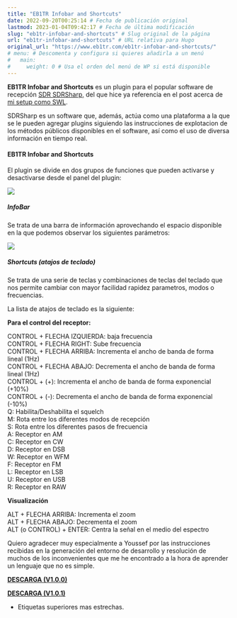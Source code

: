 ```yaml
---
title: "EB1TR Infobar and Shortcuts"
date: 2022-09-20T00:25:14 # Fecha de publicación original
lastmod: 2023-01-04T09:42:17 # Fecha de última modificación
slug: "eb1tr-infobar-and-shortcuts" # Slug original de la página
url: "eb1tr-infobar-and-shortcuts" # URL relativa para Hugo
original_url: "https://www.eb1tr.com/eb1tr-infobar-and-shortcuts/"
# menu: # Descomenta y configura si quieres añadirla a un menú
#   main:
#     weight: 0 # Usa el orden del menú de WP si está disponible
---
```


**EB1TR Infobar and Shortcuts** es un plugin para el popular software de recepción [SDR SDRSharp,](https://airspy.com/download/) del que hice ya referencia en el post acerca de [mi setup como SWL](https://www.eb1tr.com/setup-swl/).

SDRSharp es un software que, además, actúa como una plataforma a la que se le pueden agregar plugins siguiendo las instrucciones de explotacion de los métodos públicos disponibles en el software, así como el uso de diversa información en tiempo real.

#### EB1TR Infobar and Shortcuts

El plugin se divide en dos grupos de funciones que pueden activarse y desactivarse desde el panel del plugin:

![](https://www.eb1tr.com/wp-content/uploads/2022/09/panel-1024x574.jpeg)

##### InfoBar

Se trata de una barra de información aprovechando el espacio disponible en la que podemos observar los siguientes parámetros:

![](https://www.eb1tr.com/wp-content/uploads/2022/09/infobar-1024x574.jpeg)

##### Shortcuts (atajos de teclado)

Se trata de una serie de teclas y combinaciones de teclas del teclado que nos permite cambiar con mayor facilidad rapidez parametros, modos o frecuencias.

La lista de atajos de teclado es la siguiente:

**Para el control del receptor:**

CONTROL + FLECHA IZQUIERDA: baja frecuencia  
CONTROL + FLECHA RIGHT: Sube frecuencia  
CONTROL + FLECHA ARRIBA: Incrementa el ancho de banda de forma lineal (1Hz)  
CONTROL + FLECHA ABAJO: Decrementa el ancho de banda de forma lineal (1Hz)  
CONTROL + (+): Incrementa el ancho de banda de forma exponencial (+10%)  
CONTROL + (-): Decrementa el ancho de banda de forma exponencial (-10%)  
Q: Habilita/Deshabilita el squelch  
M: Rota entre los diferentes modos de recepción  
S: Rota entre los diferentes pasos de frecuencia  
A: Receptor en AM  
C: Receptor en CW  
D: Receptor en DSB  
W: Receptor en WFM  
F: Receptor en FM  
L: Receptor en LSB  
U: Receptor en USB  
R: Receptor en RAW

**Visualización**

ALT + FLECHA ARRIBA: Incrementa el zoom  
ALT + FLECHA ABAJO: Decrementa el zoom  
ALT (o CONTROL) + ENTER: Centra la señal en el medio del espectro

Quiero agradecer muy especialmente a Youssef por las instrucciones recibidas en la generación del entorno de desarrollo y resolución de muchos de los inconvenientes que me he encontrado a la hora de aprender un lenguaje que no es simple.

[**DESCARGA (V1.0.0)**](https://www.eb1tr.com/wp-content/uploads/2022/09/SDRSharp.Plugin.EB1TRBar.dll_.zip)

[**DESCARGA (V1.0.1)**](https://www.eb1tr.com/wp-content/uploads/2023/01/SDRSharp.Plugin.EB1TRBar.dll_.zip)  
- Etiquetas superiores mas estrechas.

